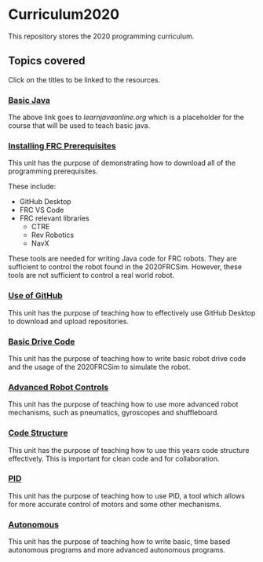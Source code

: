 # Curriculum2020

This repository stores the 2020 programming curriculum.

## Topics covered

Click on the titles to be linked to the resources.

### [Basic Java](https://www.learnjavaonline.org/)

The above link goes to *learnjavaonline.org* which is a placeholder for the course that will be used to teach basic java.

### [Installing FRC Prerequisites](https://github.com/)

This unit has the purpose of demonstrating how to download all of the programming prerequisites.

These include:

- GitHub Desktop
- FRC VS Code
- FRC relevant libraries
  - CTRE
  - Rev Robotics
  - NavX

These tools are needed for writing Java code for FRC robots. They are sufficient to control the robot found in the 2020FRCSim. However, these tools are not sufficient to control a real world robot.

### [Use of GitHub](https://github.com/)

This unit has the purpose of teaching how to effectively use GitHub Desktop to download and upload repositories.

### [Basic Drive Code](https://github.com/)

This unit has the purpose of teaching how to write basic robot drive code and the usage of the 2020FRCSim to simulate the robot.

### [Advanced Robot Controls](https://github.com/)

This unit has the purpose of teaching how to use more advanced robot mechanisms, such as pneumatics, gyroscopes and shuffleboard.

### [Code Structure](https://github.com/)

This unit has the purpose of teaching how to use this years code structure effectively. This is important for clean code and for collaboration.

### [PID](https://github.com/)

This unit has the purpose of teaching how to use PID, a tool which allows for more accurate control of motors and some other mechanisms.

### [Autonomous](https://github.com/)

This unit has the purpose of teaching how to write basic, time based autonomous programs and more advanced autonomous programs.
